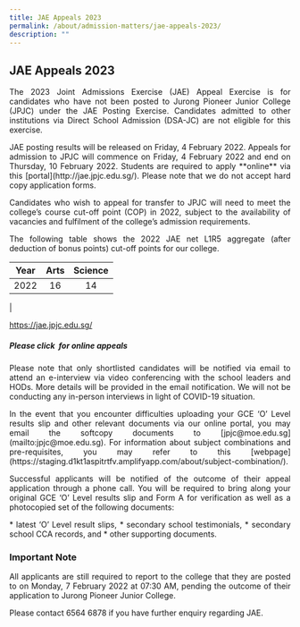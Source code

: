 ```yaml
---
title: JAE Appeals 2023
permalink: /about/admission-matters/jae-appeals-2023/
description: ""
---
```

<div align=justify>
<h2>JAE Appeals 2023</h2>
	


<p>The 2023 Joint Admissions Exercise (JAE) Appeal Exercise is for candidates who have not been posted to Jurong Pioneer Junior College (JPJC) under the JAE Posting Exercise. Candidates admitted to other institutions via Direct School Admission (DSA-JC) are not eligible for this exercise.</p>

<p>JAE posting results will be released on Friday, 4 February 2022. Appeals for admission to JPJC will commence on Friday, 4 February 2022 and end on Thursday, 10 February 2022. Students are required to apply **online** via this [portal](http://jae.jpjc.edu.sg/). Please note that we do not accept hard copy application forms.</P>

<p>Candidates who wish to appeal for transfer to JPJC will need to meet the college’s course cut-off point (COP) in 2022, subject to the availability of vacancies and fulfilment of the college’s admission requirements.</P>

<p>The following table shows the 2022 JAE net L1R5 aggregate (after deduction of bonus points) cut-off points for our college.</P>

| Year | Arts | Science |
|:---:|:---:|:---:|
| 2022 | 16 | 14 |
|

https://jae.jpjc.edu.sg/
<h5>Please click  for online appeals</h5>

<p>Please note that only shortlisted candidates will be notified via email to attend an e-interview via video conferencing with the school leaders and HODs. More details will be provided in the email notification. We will not be conducting any in-person interviews in light of COVID-19 situation.</p>

<p>In the event that you encounter difficulties uploading your GCE ‘O’ Level results slip and other relevant documents via our online portal, you may email the softcopy documents to [jpjc@moe.edu.sg](mailto:jpjc@moe.edu.sg). For information about subject combinations and pre-requisites, you may refer to this [webpage](https://staging.d1kt1aspitrtfv.amplifyapp.com/about/subject-combination/).</p>

<p>Successful applicants will be notified of the outcome of their appeal application through a phone call. You will be required to bring along your original GCE ‘O’ Level results slip and Form A for verification as well as a photocopied set of the following documents:</p>
*   latest ‘O’ Level result slips,
*   secondary school testimonials,
*   secondary school CCA records, and
*   other supporting documents.

<h3>Important Note</h3>
<p>All applicants are still required to report to the college that they are posted to on Monday, 7 February 2022 at 07:30 AM, pending the outcome of their application to Jurong Pioneer Junior College.</p>

<p>Please contact 6564 6878 if you have further enquiry regarding JAE.</p></div>